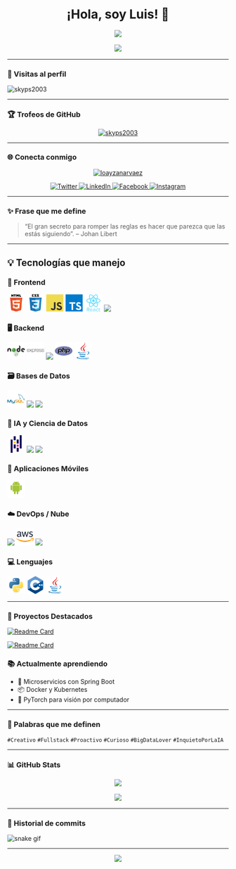 <h1 align="center">¡Hola, soy Luis! 👋</h1>

<p align="center">
  <img src="https://readme-typing-svg.herokuapp.com?font=Fira+Code&size=22&pause=1000&center=true&vCenter=true&width=500&lines=Desarrollador+Fullstack+Junior;Amante+del+Big+Data+y+la+IA;Explorando+el+universo+digital+💡;Construyendo+soluciones+con+pasión+🔥" />
</p>

<p align="center">
  <img src="https://capsule-render.vercel.app/api?type=waving&color=1E90FF&height=100&section=header"/>
</p>

---

### 👀 Visitas al perfil
<p align="left">
  <img src="https://komarev.com/ghpvc/?username=skyps2003&label=Profile%20views&color=1E90FF&style=flat-square" alt="skyps2003" />
</p>

---

### 🏆 Trofeos de GitHub
<p align="center">
  <a href="https://github.com/ryo-ma/github-profile-trophy">
    <img src="https://github-profile-trophy.vercel.app/?username=skyps2003&theme=tokyonight&margin-w=10&margin-h=10&row=2&column=3" alt="skyps2003" />
  </a>
</p>

---

### 🌐 Conecta conmigo
<p align="center">
  <a href="https://twitter.com/loayzanarvaez" target="_blank">
    <img src="https://img.shields.io/twitter/follow/loayzanarvaez?logo=twitter&style=for-the-badge" alt="loayzanarvaez" />
  </a>
</p>

<p align="center">
  <a href="https://twitter.com/loayzanarvaez" target="_blank">
    <img src="https://raw.githubusercontent.com/rahuldkjain/github-profile-readme-generator/master/src/images/icons/Social/twitter.svg" alt="Twitter" width="30" />
  </a>
  <a href="https://www.linkedin.com/in/luis-loayza-4b79a6276/" target="_blank">
    <img src="https://raw.githubusercontent.com/rahuldkjain/github-profile-readme-generator/master/src/images/icons/Social/linked-in-alt.svg" alt="LinkedIn" width="30" />
  </a>
  <a href="https://www.facebook.com/Untovchable" target="_blank">
    <img src="https://raw.githubusercontent.com/rahuldkjain/github-profile-readme-generator/master/src/images/icons/Social/facebook.svg" alt="Facebook" width="30" />
  </a>
  <a href="https://www.instagram.com/joseboi__/" target="_blank">
    <img src="https://raw.githubusercontent.com/rahuldkjain/github-profile-readme-generator/master/src/images/icons/Social/instagram.svg" alt="Instagram" width="30" />
  </a>
</p>

---

### ✨ Frase que me define
> “El gran secreto para romper las reglas es hacer que parezca que las estás siguiendo”. – Johan Libert

---

## 💡 Tecnologías que manejo

### 🎨 Frontend
<p>
  <img src="https://raw.githubusercontent.com/devicons/devicon/master/icons/html5/html5-original-wordmark.svg" width="40"/>
  <img src="https://raw.githubusercontent.com/devicons/devicon/master/icons/css3/css3-original-wordmark.svg" width="40"/>
  <img src="https://raw.githubusercontent.com/devicons/devicon/master/icons/javascript/javascript-original.svg" width="40"/>
  <img src="https://raw.githubusercontent.com/devicons/devicon/master/icons/typescript/typescript-original.svg" width="40"/>
  <img src="https://raw.githubusercontent.com/devicons/devicon/master/icons/react/react-original-wordmark.svg" width="40"/>
  <img src="https://angular.io/assets/images/logos/angular/angular.svg" width="40"/>
</p>

### 🖥️ Backend
<p>
  <img src="https://raw.githubusercontent.com/devicons/devicon/master/icons/nodejs/nodejs-original-wordmark.svg" width="40"/>
  <img src="https://raw.githubusercontent.com/devicons/devicon/master/icons/express/express-original-wordmark.svg" width="40"/>
  <img src="https://cdn.worldvectorlogo.com/logos/django.svg" width="40"/>
  <img src="https://raw.githubusercontent.com/devicons/devicon/master/icons/php/php-original.svg" width="40"/>
  <img src="https://raw.githubusercontent.com/devicons/devicon/master/icons/java/java-original.svg" width="40"/>
</p>

### 🗃️ Bases de Datos
<p>
  <img src="https://raw.githubusercontent.com/devicons/devicon/master/icons/mysql/mysql-original-wordmark.svg" width="40"/>
  <img src="https://www.svgrepo.com/show/303229/microsoft-sql-server-logo.svg" width="40"/>
  <img src="https://www.vectorlogo.zone/logos/apache_cassandra/apache_cassandra-icon.svg" width="40"/>
</p>

### 🤖 IA y Ciencia de Datos
<p>
  <img src="https://raw.githubusercontent.com/devicons/devicon/master/icons/pandas/pandas-original.svg" width="40"/>
  <img src="https://www.vectorlogo.zone/logos/tensorflow/tensorflow-icon.svg" width="40"/>
  <img src="https://www.vectorlogo.zone/logos/opencv/opencv-icon.svg" width="40"/>
</p>

### 📱 Aplicaciones Móviles
<p>
  <img src="https://raw.githubusercontent.com/devicons/devicon/master/icons/android/android-original-wordmark.svg" width="40"/>
</p>

### ☁️ DevOps / Nube
<p>
  <img src="https://www.vectorlogo.zone/logos/git-scm/git-scm-icon.svg" width="40"/>
  <img src="https://raw.githubusercontent.com/devicons/devicon/master/icons/amazonwebservices/amazonwebservices-original-wordmark.svg" width="40"/>
  <img src="https://www.vectorlogo.zone/logos/apache_hadoop/apache_hadoop-icon.svg" width="40"/>
</p>

### 💻 Lenguajes
<p>
  <img src="https://raw.githubusercontent.com/devicons/devicon/master/icons/python/python-original.svg" width="40"/>
  <img src="https://raw.githubusercontent.com/devicons/devicon/master/icons/cplusplus/cplusplus-original.svg" width="40"/>
  <img src="https://raw.githubusercontent.com/devicons/devicon/master/icons/java/java-original.svg" width="40"/>
</p>

---

### 🚀 Proyectos Destacados

[![Readme Card](https://github-readme-stats.vercel.app/api/pin/?username=skyps2003&repo=MULT1M3D1A&theme=tokyonight)](https://github.com/skyps2003/MULT1M3D1A)

[![Readme Card](https://github-readme-stats.vercel.app/api/pin/?username=skyps2003&repo=Tr4f1c0&theme=tokyonight)](https://github.com/skyps2003/Tr4f1c0)


### 📚 Actualmente aprendiendo
- 🧠 Microservicios con Spring Boot  
- 📦 Docker y Kubernetes  
- 🧪 PyTorch para visión por computador  

---

### 🧠 Palabras que me definen
`#Creativo` `#Fullstack` `#Proactivo` `#Curioso` `#BigDataLover` `#InquietoPorLaIA`

---

### 📊 GitHub Stats
<p align="center">
  <img src="https://github-readme-stats.vercel.app/api/top-langs?username=skyps2003&show_icons=true&locale=en&layout=compact&theme=dark&hide_border=true" />
</p>

<p align="center">
  <img src="https://github-readme-stats.vercel.app/api?username=skyps2003&show_icons=true&locale=en&theme=dark&hide_border=true&title_color=00BFFF" />
</p>

---

### 🐍 Historial de commits

![snake gif](https://github.com/skyps2003/skyps2003/blob/output/github-contribution-grid-snake.svg)

---

<p align="center">
  <img src="https://capsule-render.vercel.app/api?type=waving&color=1E90FF&height=100&section=footer"/>
</p>
